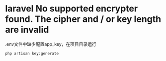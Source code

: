 # laravel No supported encrypter found. The cipher and / or key length are invalid

.env文件中缺少配置app_key，在项目目录运行

```shell
php artisan key:generate
```

